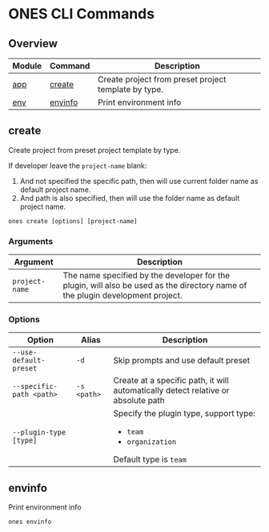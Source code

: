 # ONES CLI Commands

## Overview

| Module          | Command             | Description                                          |
| --------------- | ------------------- | ---------------------------------------------------- |
| [app](#create)  | [create](#create)   | Create project from preset project template by type. |
| [env](#envinfo) | [envinfo](#envinfo) | Print environment info                               |

## create

Create project from preset project template by type.

If developer leave the `project-name` blank:

1. And not specified the specific path, then will use current folder name as default project name.
2. And path is also specified, then will use the folder name as default project name.

```shell
ones create [options] [project-name]
```

### Arguments

| Argument       | Description                                                                                                                    |
| -------------- | ------------------------------------------------------------------------------------------------------------------------------ |
| `project-name` | The name specified by the developer for the plugin, will also be used as the directory name of the plugin development project. |

### Options

| Option                   | Alias       | Description                                                                                                   |
| ------------------------ | ----------- | ------------------------------------------------------------------------------------------------------------- |
| `--use-default-preset`   | `-d`        | Skip prompts and use default preset                                                                           |
| `--specific-path <path>` | `-s <path>` | Create at a specific path, it will automatically detect relative or absolute path                             |
| `--plugin-type [type]`   |             | Specify the plugin type, support type: <ul><li>`team`</li><li>`organization`</li></ul> Default type is `team` |

## envinfo

Print environment info

```shell
ones envinfo
```
